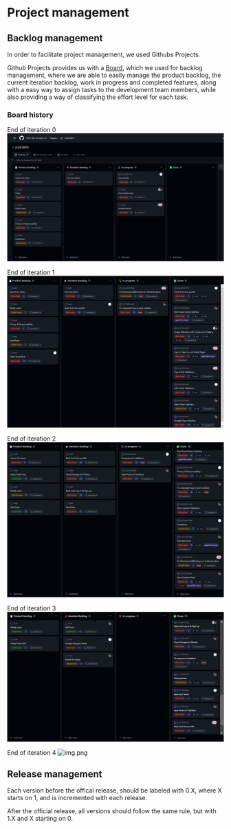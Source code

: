 # Project management

## Backlog management

In order to facilitate project management, we used Githubs Projects.

Github Projects provides us with a [Board](https://github.com/orgs/FEUP-LEIC-ES-2022-23/projects/68), which we used for backlog management, where we are able to easily manage the product backlog, the current iteration backlog, work in progress and completed features, along with a easy way to assign tasks to the development team members, while also providing a way of classifying the effort level for each task.

### Board history

End of iteration 0
![img.png](../images/BoardIteration0.png)

End of iteration 1
![img_1.png](../images/BoardIteration1.png)

End of iteration 2
![img_2.jpg](../images/BoardIteration2.jpg)

End of iteration 3
![img.png](../images/BoardIteration3.png)

End of iteration 4
![img.png](../image/BoardIteration4.png)

## Release management

Each version before the offical release, should be labeled with 0.X, where X starts on 1, and is incremented with each release.

After the official release, all versions should follow the same rule, but with 1.X and X starting on 0.
